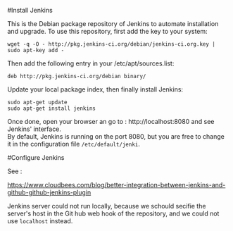 #Install Jenkins

This is the Debian package repository of Jenkins to automate installation and upgrade. To use this repository, first add the key to your system:

    wget -q -O - http://pkg.jenkins-ci.org/debian/jenkins-ci.org.key | sudo apt-key add -

Then add the following entry in your /etc/apt/sources.list:

    deb http://pkg.jenkins-ci.org/debian binary/

Update your local package index, then finally install Jenkins:

    sudo apt-get update
    sudo apt-get install jenkins


Once done, open your browser an go to : http://localhost:8080 and see Jenkins' interface.  
By default, Jenkins is running on the port 8080, but you are free to change it in the configuration file `/etc/default/jenki`.

#Configure Jenkins

See : 

https://www.cloudbees.com/blog/better-integration-between-jenkins-and-github-github-jenkins-plugin  

Jenkins server could not run locally, because we schould secifie the server's host in the Git hub web hook of the repository, and we could not use `localhost` instead.
 
